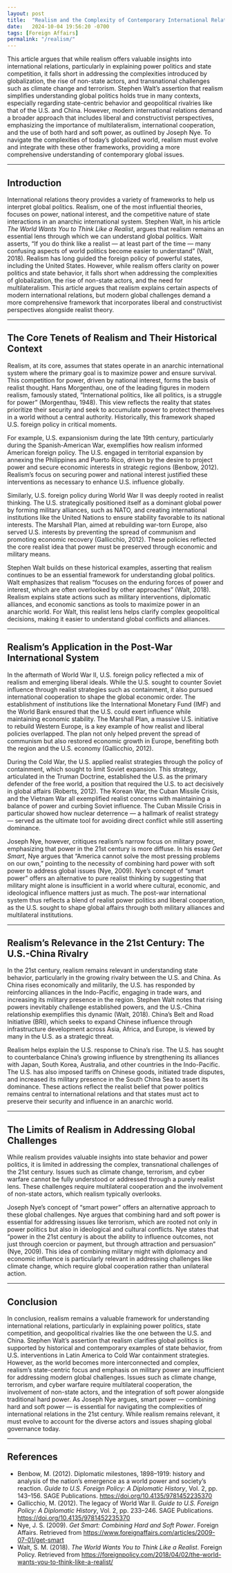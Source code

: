 ```yaml
---
layout: post
title:  "Realism and the Complexity of Contemporary International Relations: A Critical Analysis of Stephen Walt’s Call to Think Like a Realist"
date:   2024-10-04 19:56:20 -0700
tags: [Foreign Affairs]
permalink: "/realism/"
---
```


This article argues that while realism offers valuable insights into international relations, particularly in explaining power politics and state competition, it falls short in addressing the complexities introduced by globalization, the rise of non-state actors, and transnational challenges such as climate change and terrorism. Stephen Walt’s assertion that realism simplifies understanding global politics holds true in many contexts, especially regarding state-centric behavior and geopolitical rivalries like that of the U.S. and China. However, modern international relations demand a broader approach that includes liberal and constructivist perspectives, emphasizing the importance of multilateralism, international cooperation, and the use of both hard and soft power, as outlined by Joseph Nye. To navigate the complexities of today’s globalized world, realism must evolve and integrate with these other frameworks, providing a more comprehensive understanding of contemporary global issues.

---

## Introduction  
International relations theory provides a variety of frameworks to help us interpret global politics. Realism, one of the most influential theories, focuses on power, national interest, and the competitive nature of state interactions in an anarchic international system. Stephen Walt, in his article *The World Wants You to Think Like a Realist*, argues that realism remains an essential lens through which we can understand global politics. Walt asserts, “If you do think like a realist — at least part of the time — many confusing aspects of world politics become easier to understand” (Walt, 2018). Realism has long guided the foreign policy of powerful states, including the United States. However, while realism offers clarity on power politics and state behavior, it falls short when addressing the complexities of globalization, the rise of non-state actors, and the need for multilateralism. This article argues that realism explains certain aspects of modern international relations, but modern global challenges demand a more comprehensive framework that incorporates liberal and constructivist perspectives alongside realist theory.

---

## The Core Tenets of Realism and Their Historical Context  
Realism, at its core, assumes that states operate in an anarchic international system where the primary goal is to maximize power and ensure survival. This competition for power, driven by national interest, forms the basis of realist thought. Hans Morgenthau, one of the leading figures in modern realism, famously stated, “International politics, like all politics, is a struggle for power” (Morgenthau, 1948). This view reflects the reality that states prioritize their security and seek to accumulate power to protect themselves in a world without a central authority. Historically, this framework shaped U.S. foreign policy in critical moments.

For example, U.S. expansionism during the late 19th century, particularly during the Spanish-American War, exemplifies how realism informed American foreign policy. The U.S. engaged in territorial expansion by annexing the Philippines and Puerto Rico, driven by the desire to project power and secure economic interests in strategic regions (Benbow, 2012). Realism’s focus on securing power and national interest justified these interventions as necessary to enhance U.S. influence globally.

Similarly, U.S. foreign policy during World War II was deeply rooted in realist thinking. The U.S. strategically positioned itself as a dominant global power by forming military alliances, such as NATO, and creating international institutions like the United Nations to ensure stability favorable to its national interests. The Marshall Plan, aimed at rebuilding war-torn Europe, also served U.S. interests by preventing the spread of communism and promoting economic recovery (Gallicchio, 2012). These policies reflected the core realist idea that power must be preserved through economic and military means.

Stephen Walt builds on these historical examples, asserting that realism continues to be an essential framework for understanding global politics. Walt emphasizes that realism “focuses on the enduring forces of power and interest, which are often overlooked by other approaches” (Walt, 2018). Realism explains state actions such as military interventions, diplomatic alliances, and economic sanctions as tools to maximize power in an anarchic world. For Walt, this realist lens helps clarify complex geopolitical decisions, making it easier to understand global conflicts and alliances.

---

## Realism’s Application in the Post-War International System  
In the aftermath of World War II, U.S. foreign policy reflected a mix of realism and emerging liberal ideals. While the U.S. sought to counter Soviet influence through realist strategies such as containment, it also pursued international cooperation to shape the global economic order. The establishment of institutions like the International Monetary Fund (IMF) and the World Bank ensured that the U.S. could exert influence while maintaining economic stability. The Marshall Plan, a massive U.S. initiative to rebuild Western Europe, is a key example of how realist and liberal policies overlapped. The plan not only helped prevent the spread of communism but also restored economic growth in Europe, benefiting both the region and the U.S. economy (Gallicchio, 2012).

During the Cold War, the U.S. applied realist strategies through the policy of containment, which sought to limit Soviet expansion. This strategy, articulated in the Truman Doctrine, established the U.S. as the primary defender of the free world, a position that required the U.S. to act decisively in global affairs (Roberts, 2012). The Korean War, the Cuban Missile Crisis, and the Vietnam War all exemplified realist concerns with maintaining a balance of power and curbing Soviet influence. The Cuban Missile Crisis in particular showed how nuclear deterrence — a hallmark of realist strategy — served as the ultimate tool for avoiding direct conflict while still asserting dominance.

Joseph Nye, however, critiques realism’s narrow focus on military power, emphasizing that power in the 21st century is more diffuse. In his essay *Get Smart*, Nye argues that “America cannot solve the most pressing problems on our own,” pointing to the necessity of combining hard power with soft power to address global issues (Nye, 2009). Nye’s concept of “smart power” offers an alternative to pure realist thinking by suggesting that military might alone is insufficient in a world where cultural, economic, and ideological influence matters just as much. The post-war international system thus reflects a blend of realist power politics and liberal cooperation, as the U.S. sought to shape global affairs through both military alliances and multilateral institutions.

---

## Realism’s Relevance in the 21st Century: The U.S.-China Rivalry  
In the 21st century, realism remains relevant in understanding state behavior, particularly in the growing rivalry between the U.S. and China. As China rises economically and militarily, the U.S. has responded by reinforcing alliances in the Indo-Pacific, engaging in trade wars, and increasing its military presence in the region. Stephen Walt notes that rising powers inevitably challenge established powers, and the U.S.-China relationship exemplifies this dynamic (Walt, 2018). China’s Belt and Road Initiative (BRI), which seeks to expand Chinese influence through infrastructure development across Asia, Africa, and Europe, is viewed by many in the U.S. as a strategic threat.

Realism helps explain the U.S. response to China’s rise. The U.S. has sought to counterbalance China’s growing influence by strengthening its alliances with Japan, South Korea, Australia, and other countries in the Indo-Pacific. The U.S. has also imposed tariffs on Chinese goods, initiated trade disputes, and increased its military presence in the South China Sea to assert its dominance. These actions reflect the realist belief that power politics remains central to international relations and that states must act to preserve their security and influence in an anarchic world.

---

## The Limits of Realism in Addressing Global Challenges  
While realism provides valuable insights into state behavior and power politics, it is limited in addressing the complex, transnational challenges of the 21st century. Issues such as climate change, terrorism, and cyber warfare cannot be fully understood or addressed through a purely realist lens. These challenges require multilateral cooperation and the involvement of non-state actors, which realism typically overlooks.

Joseph Nye’s concept of “smart power” offers an alternative approach to these global challenges. Nye argues that combining hard and soft power is essential for addressing issues like terrorism, which are rooted not only in power politics but also in ideological and cultural conflicts. Nye states that “power in the 21st century is about the ability to influence outcomes, not just through coercion or payment, but through attraction and persuasion” (Nye, 2009). This idea of combining military might with diplomacy and economic influence is particularly relevant in addressing challenges like climate change, which require global cooperation rather than unilateral action.

---

## Conclusion  
In conclusion, realism remains a valuable framework for understanding international relations, particularly in explaining power politics, state competition, and geopolitical rivalries like the one between the U.S. and China. Stephen Walt’s assertion that realism clarifies global politics is supported by historical and contemporary examples of state behavior, from U.S. interventions in Latin America to Cold War containment strategies. However, as the world becomes more interconnected and complex, realism’s state-centric focus and emphasis on military power are insufficient for addressing modern global challenges. Issues such as climate change, terrorism, and cyber warfare require multilateral cooperation, the involvement of non-state actors, and the integration of soft power alongside traditional hard power. As Joseph Nye argues, smart power — combining hard and soft power — is essential for navigating the complexities of international relations in the 21st century. While realism remains relevant, it must evolve to account for the diverse actors and issues shaping global governance today.

---

## References  
- Benbow, M. (2012). Diplomatic milestones, 1898–1919: history and analysis of the nation’s emergence as a world power and society’s reaction. *Guide to U.S. Foreign Policy: A Diplomatic History*, Vol. 2, pp. 143–156. SAGE Publications. https://doi.org/10.4135/9781452235370  
- Gallicchio, M. (2012). The legacy of World War II. *Guide to U.S. Foreign Policy: A Diplomatic History*, Vol. 2, pp. 233–246. SAGE Publications. https://doi.org/10.4135/9781452235370  
- Nye, J. S. (2009). *Get Smart: Combining Hard and Soft Power*. Foreign Affairs. Retrieved from https://www.foreignaffairs.com/articles/2009-07-01/get-smart  
- Walt, S. M. (2018). *The World Wants You to Think Like a Realist*. Foreign Policy. Retrieved from https://foreignpolicy.com/2018/04/02/the-world-wants-you-to-think-like-a-realist/  

